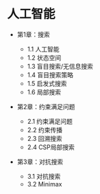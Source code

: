 # 人工智能

- 第1章：搜索
    - 1.1 人工智能
	- 1.2 状态空间
	- 1.3 盲目搜索/无信息搜索
	- 1.4 盲目搜索策略
	- 1.5 启发式搜索
	- 1.6 局部搜索

- 第2章：约束满足问题
    - 2.1 约束满足问题
	- 2.2 约束传播
	- 2.3 回溯搜索
	- 2.4 CSP局部搜索

- 第3章：对抗搜索
    - 3.1 对抗搜索
	- 3.2 Minimax